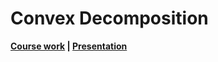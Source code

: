 # Convex Decomposition

**[Course work](./CDecompositionTex/ConvexDecomposition.pdf) | 
[Presentation](https://docs.google.com/presentation/d/1N9TaP5EVXAVRkdiSq-BimGYwW30w9vZ_HhTx-4wuJxY/edit?usp=sharing)**
